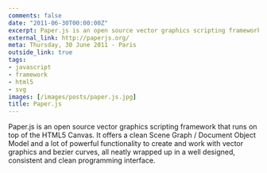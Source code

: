 ```yaml
---
comments: false
date: "2011-06-30T00:00:00Z"
excerpt: Paper.js is an open source vector graphics scripting framework that runs on top of the HTML5 Canvas. It offers a clean Scene Graph / Document Object Model and a lot of powerful functionality to create and work with vector graphics and bezier curves, all neatly wrapped up in a well designed, consistent and clean programming interface.
external_link: http://paperjs.org/
meta: Thursday, 30 June 2011 - Paris
outside_link: true
tags:
- javascript
- framework
- html5
- svg
images: [/images/posts/paper.js.jpg]
title: Paper.js
---
```


Paper.js is an open source vector graphics scripting framework that runs on top of the HTML5 Canvas. It offers a clean Scene Graph / Document Object Model and a lot of powerful functionality to create and work with vector graphics and bezier curves, all neatly wrapped up in a well designed, consistent and clean programming interface.
